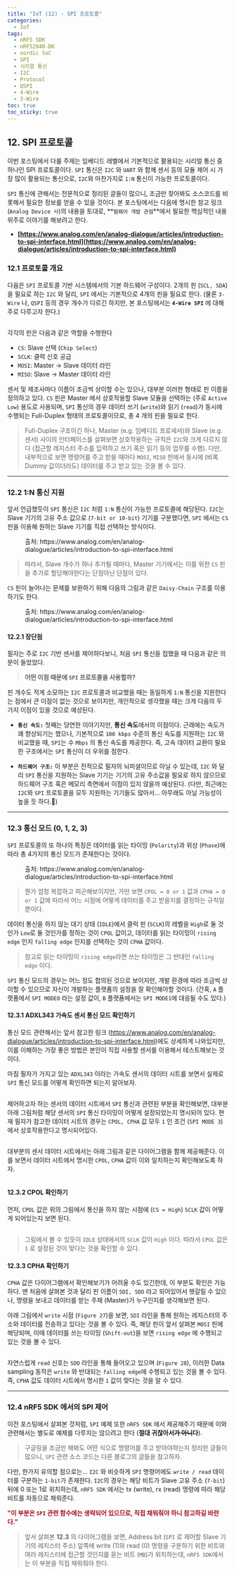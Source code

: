 ```yaml
---
title: "IoT (12) - SPI 프로토콜"
categories:
  - IoT
tags:
  - nRF5 SDK
  - nRF52840-DK
  - nordic SoC
  - SPI
  - 시리얼 통신
  - I2C
  - Protocol
  - QSPI
  - 4-Wire
  - 3-Wire
toc: true
toc_sticky: true
---
```


## 12. SPI 프로토콜

이번 포스팅에서 다룰 주제는 임베디드 레벨에서 기본적으로 활용되는 시리얼 통신 중 하나인 SPI 프로토콜이다. `SPI` 통신은 `I2C` 와 `UART` 와 함께 센서 등의 모듈 제어 시 가장 많이 활용되는 통신으로, `I2C`와 마찬가지로 `1:N` 통신이 가능한 프로토콜이다.

`SPI` 통신에 관해서는 전문적으로 정리된 글들이 많으니, 조금만 찾아봐도 소스코드를 비롯해서 필요한 정보를 얻을 수 있을 것이다. 본 포스팅에서는 다음에 명시한 참고 링크 (`Analog Device 사`)의 내용을 토대로, **`펌웨어 개발 관점`**에서 필요한 핵심적인 내용 위주로 이야기를 해보려고 한다.

* **[https://www.analog.com/en/analog-dialogue/articles/introduction-to-spi-interface.html](https://www.analog.com/en/analog-dialogue/articles/introduction-to-spi-interface.html)**

### 12.1 프로토콜 개요

다음은 `SPI` 프로토콜 기반 시스템에서의 기본 하드웨어 구성이다. 2개의 핀 (`SCL, SDA`)을 필요로 하는 `I2C` 와 달리, `SPI` 에서는 기본적으로 4개의 핀을 필요로 한다. (물론 `3-Wire` 나, `QSPI` 등의 경우 개수가 다르긴 하지만, 본 포스팅에서는 **`4-Wire SPI`** 에 대해 주로 다루고자 한다.)

<figure style="width: 60%" class="align-center">
  <img src="{{ site.url }}{{ site.baseurl }}/assets/images/iot-spi-fig1.png" alt="">
</figure>

각각의 핀은 다음과 같은 역할을 수행한다

* `CS`: Slave 선택 (`Chip Select`)
* `SCLK`: 클럭 신호 공급
* `MOSI`: Master -> Slave 데이터 라인
* `MISO`: Slave -> Master 데이터 라인

센서 및 제조사마다 이름이 조금씩 상이할 수는 있으나, 대부분 이러한 형태로 핀 이름을 정의하고 있다. `CS` 핀은 Master 에서 상호작용할 Slave 모듈을 선택하는 (주로 `Active Low`) 용도로 사용되며, `SPI` 통신의 경우 데이터 쓰기 (`write`)와 읽기 (`read`)가 동시에 수행되는 Full-Duplex 형태의 프로토콜이므로, 총 4 개의 핀을 필요로 한다.

>Full-Duplex 구조이긴 하나, Master (e.g. 임베디드 프로세서)와 Slave (e.g. 센서) 사이의 인터페이스를 살펴보면 상호작용하는 규칙은 `I2C`와 크게 다르지 않다 (접근할 레지스터 주소를 입력하고 쓰기 혹은 읽기 등의 업무를 수행). 다만, 내부적으로 보면 명령어를 주고 받을 때마다 `MOSI`, `MISO` 핀에서 동시에 (비록 Dummy 값이더라도) 데이터를 주고 받고 있는 것을 볼 수 있다.

---

### 12.2 1:N 통신 지원

앞서 언급했듯이 `SPI` 통신은 `I2C` 처럼 `1:N` 통신이 가능한 프로토콜에 해당된다. `I2C`는 Slave 기기의 고유 주소 값으로 (`7-bit or 10-bit`) 기기를 구분했다면, `SPI` 에서는 `CS` 핀을 이용해 원하는 Slave 기기를 직접 선택하는 방식이다.

<figure style="width: 85%" class="align-center">
  <img src="{{ site.url }}{{ site.baseurl }}/assets/images/iot-spi-fig2.png" alt="">
  <figcaption>출처: https://www.analog.com/en/analog-dialogue/articles/introduction-to-spi-interface.html</figcaption>
</figure>

>따라서, Slave 개수가 하나 추가될 때마다, Master 기기에서는 이를 위한 `CS` 핀을 추가로 할당해야한다는 단점아닌 단점이 있다. 

`CS` 핀이 늘어나는 문제를 보완하기 위해 다음의 그림과 같은 `Daisy-Chain` 구조를 이용하기도 한다. 

<figure style="width: 70%" class="align-center">
  <img src="{{ site.url }}{{ site.baseurl }}/assets/images/iot-spi-fig3.png" alt="">
  <figcaption>출처: https://www.analog.com/en/analog-dialogue/articles/introduction-to-spi-interface.html</figcaption>
</figure>

#### 12.2.1 장단점

필자는 주로 `I2C` 기반 센서를 제어하다보니, 처음 `SPI` 통신을 접했을 때 다음과 같은 의문이 들었었다.

>**어떤 이점 때문에 `SPI` 프로토콜을 사용할까?**

핀 개수도 적게 소모하는 `I2C` 프로토콜과 비교했을 때는 동일하게 `1:N` 통신을 지원한다는 점에서 큰 이점이 없는 것으로 보이지만, 개인적으로 생각했을 때는 크게 다음의 두 가지 이점이 있을 것으로 예상된다.

* **`통신 속도:`** 첫째는 당연한 이야기지만, **통신 속도**에서의 이점이다. 근래에는 속도가 꽤 향상되기는 했으나, 기본적으로 `100 kbps` 수준의 통신 속도를 지원하는 `I2C` 와 비교했을 때, `SPI`는 수 `Mbps` 의 통신 속도를 제공한다. 즉, 고속 데이터 교환이 필요한 구조에서는 `SPI` 통신이 더 우위를 점한다.

* **`하드웨어 구조:`** 이 부분은 전적으로 필자의 뇌피셜이므로 아닐 수 있는데, `I2C` 와 달리 `SPI` 통신을 지원하는 Slave 기기는 기기의 고유 주소값을 필요로 하지 않으므로 하드웨어 구조 혹은 메모리 측면에서 이점이 있지 않을까 예상된다. (다만, 최근에는 `I2C`와 `SPI` 프로토콜을 모두 지원하는 기기들도 많아서... 아무래도 아닐 가능성이 높을 듯 하다.🤨)

---

### 12.3 통신 모드 (0, 1, 2, 3)

`SPI` 프로토콜의 또 하나의 특징은 데이터를 읽는 타이밍 (`Polarity`)과 위상 (`Phase`)에 따라 총 4가지의 통신 모드가 존재한다는 것이다.

<figure style="width: 70%" class="align-center">
  <img src="{{ site.url }}{{ site.baseurl }}/assets/images/iot-spi-fig4.png" alt="">
  <figcaption>출처: https://www.analog.com/en/analog-dialogue/articles/introduction-to-spi-interface.html</figcaption>
</figure>

>뭔가 엄청 복잡하고 피곤해보이지만, 가만 보면 `CPOL = 0 or 1` 값과 `CPHA = 0 or 1` 값에 따라서 어느 시점에 어떻게 데이터를 주고 받을지를 결정하는 규칙일 뿐이다.

데이터 통신을 하지 않는 대기 상태 (`IDLE`)에서 클럭 핀 (`SCLK`)의 레벨을 `High`로 둘 것인가 `Low`로 둘 것인가를 정하는 것이 `CPOL` 값이고, 데이터를 읽는 타이밍이 `rising edge` 인지 `falling edge` 인지를 선택하는 것이 `CPHA` 값이다.

>참고로 읽는 타이밍이 `rising edge`라면 쓰는 타이밍은 그 반대인 `falling edge` 이다.

`SPI` 통신 모드의 경우는 어느 정도 합의된 것으로 보이지만, 개발 환경에 따라 조금씩 상이할 수 있으므로 자신이 개발하는 플랫폼의 설정을 잘 확인해야할 것이다. (간혹, `A` 플랫폼에서 `SPI MODE0` 라는 설정 값이, `B` 플랫폼에서는 `SPI MODE1`에 대응될 수도 있다.)

#### 12.3.1 ADXL343 가속도 센서 통신 모드 확인하기

통신 모드 관련해서는 앞서 참고한 링크 (https://www.analog.com/en/analog-dialogue/articles/introduction-to-spi-interface.html)에도 상세하게 나와있지만, 이를 이해하는 가장 좋은 방법은 본인이 직접 사용할 센서를 이용해서 테스트해보는 것이다.

마침 필자가 가지고 있는 `ADXL343` 이라는 가속도 센서의 데이터 시트를 보면서 실제로 `SPI` 통신 모드를 어떻게 확인하면 되는지 알아보자.

<figure style="width: 100%" class="align-center">
  <img src="{{ site.url }}{{ site.baseurl }}/assets/images/iot-spi-fig5.png" alt="">
</figure>

제어하고자 하는 센서의 데이터 시트에서 `SPI` 통신과 관련된 부분을 확인해보면, 대부분 아래 그림처럼 해당 센서의 `SPI` 통신 타이밍이 어떻게 설정되었는지 명시되어 있다. 현재 필자가 참고한 데이터 시트의 경우는 `CPOL, CPHA` 값 모두 `1` 인 조건 (`SPI MODE 3`)에서 상호작용한다고 명시되어있다.

<figure style="width: 65%" class="align-center">
  <img src="{{ site.url }}{{ site.baseurl }}/assets/images/iot-spi-fig8.png" alt="">
</figure>

대부분의 센서 데이터 시트에서는 아래 그림과 같은 다이어그램을 함께 제공해준다. 이를 보면서 데이터 시트에서 명시한 `CPOL`, `CPHA` 값이 이와 일치하는지 확인해보도록 하자.

<figure style="width: 95%" class="align-center">
  <img src="{{ site.url }}{{ site.baseurl }}/assets/images/iot-spi-fig6.png" alt="">
</figure>

#### 12.3.2 CPOL 확인하기

먼저, `CPOL` 값은 위의 그림에서 통신을 하지 않는 시점에 (`CS = High`) `SCLK` 값이 어떻게 되어있는지 보면 된다.

<figure style="width: 95%" class="align-center">
  <img src="{{ site.url }}{{ site.baseurl }}/assets/images/iot-spi-fig7.png" alt="">
</figure>

>그림에서 볼 수 있듯이 `IDLE` 상태에서의 `SCLK` 값이 `High` 이다. 따라서 `CPOL` 값은 `1` 로 설정된 것이 맞다는 것을 확인할 수 있다.

#### 12.3.3 CPHA 확인하기

`CPHA` 값은 다이어그램에서 확인해보기가 어려울 수도 있긴한데, 이 부분도 확인은 가능하다. 맨 처음에 살펴본 것과 달리 핀 이름이 `SDI, SDO` 라고 되어있어서 헷갈릴 수 있으나, 명령을 보내고 데이터를 받는 주체 (Master)가 누구인지를 생각해보면 된다.

아래 그림에서 `write` 시점 (`Figure 27`)을 보면, `SDI` 라인을 통해 원하는 레지스터의 주소와 데이터를 전송하고 있다는 것을 볼 수 있다. 즉, 해당 핀이 앞서 살펴본 `MOSI` 핀에 해당되며, 이때 데이터를 쓰는 타이밍 (`Shift-out`)을 보면 `rising edge` 에 수행되고 있는 것을 볼 수 있다.

<figure style="width: 95%" class="align-center">
  <img src="{{ site.url }}{{ site.baseurl }}/assets/images/iot-spi-fig9.png" alt="">
</figure>

자연스럽게 `read` 신호는 `SDO` 라인을 통해 들어오고 있으며 (`Figure 28`), 이러한 Data sampling 동작은 `write` 와 반대되는 `falling edge`에 수행되고 있는 것을 볼 수 있다. 즉, `CPHA` 값도 데이터 시트에서 명시한 `1` 값이 맞다는 것을 알 수 있다.

---

### 12.4 nRF5 SDK 에서의 SPI 제어

이전 포스팅에서 살펴본 것처럼, `SPI` 예제 또한 `nRF5 SDK` 에서 제공해주기 때문에 이와 관련해서는 별도로 예제를 다루지는 않으려고 한다 (**절대 귀찮아서~~가 아니~~다**).

>구글링을 조금만 해봐도 어떤 식으로 명령어를 주고 받아야하는지 정리한 글들이 많으니, `SPI` 관련 소스 코드는 다른 블로그의 글들을 참고하자.

다만, 한가지 유의할 점으로는... `I2C` 와 비슷하게 `SPI` 명령어에도 `write / read` 데이터를 구분하는 `1-bit`가 존재한다. `I2C`의 경우는 해당 비트가 Slave 고유 주소 (`7-bit`) 뒤에 0 또는 1로 위치하는데, `nRF5 SDK` 에서는 tx (write), rx (read) 명령에 따라 해당 비트를 자동으로 채워준다.

<span style="color:#A01020"><b>"이 부분은 `SPI` 관련 함수에는 생략되어 있으므로, 직접 채워줘야 하니 참고하길 바란다."</b></span>

>앞서 살펴본 **12.3** 의 다이어그램을 보면, Address bit (`SPI` 로 제어할 Slave 기기의 레지스터 주소) 앞쪽에 write (1)와 read (0) 명령을 구분하기 위한 비트와 여러 레지스터에 접근할 것인지를 묻는 비트 (`MB`)가 위치하는데, `nRF5 SDK`에서는 이 부분을 직접 채워줘야 한다.

<!---
<span style="color:#A0a020"><b></b></span>
--->